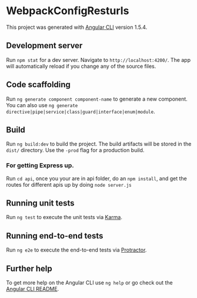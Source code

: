 # WebpackConfigResturls

This project was generated with [Angular CLI](https://github.com/angular/angular-cli) version 1.5.4.

## Development server

Run `npm stat` for a dev server. Navigate to `http://localhost:4200/`. The app will automatically reload if you change any of the source files.

## Code scaffolding

Run `ng generate component component-name` to generate a new component. You can also use `ng generate directive|pipe|service|class|guard|interface|enum|module`.

## Build

Run `ng build:dev` to build the project. The build artifacts will be stored in the `dist/` directory. Use the `-prod` flag for a production build.

### For getting Express up.

Run `cd api`, once you your are in api folder, do an `npm install`, and get the routes for different apis up by doing `node server.js`

## Running unit tests

Run `ng test` to execute the unit tests via [Karma](https://karma-runner.github.io).

## Running end-to-end tests

Run `ng e2e` to execute the end-to-end tests via [Protractor](http://www.protractortest.org/).

## Further help

To get more help on the Angular CLI use `ng help` or go check out the [Angular CLI README](https://github.com/angular/angular-cli/blob/master/README.md).
